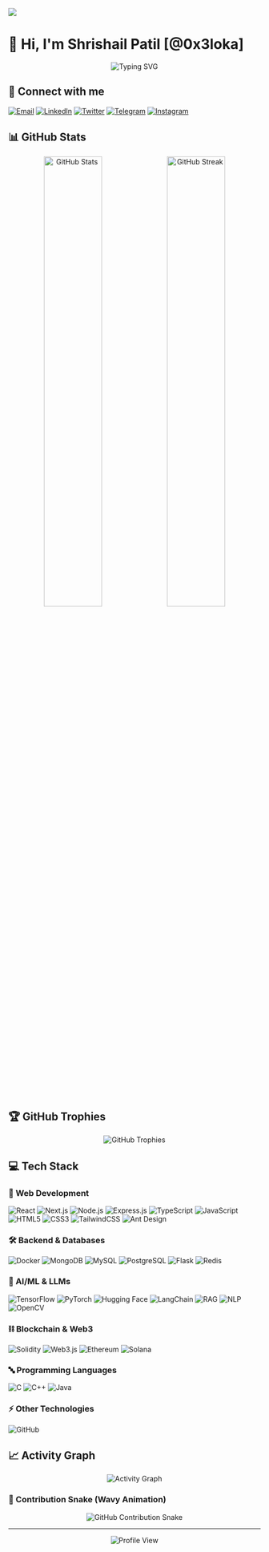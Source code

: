 ![](https://komarev.com/ghpvc/?username=shrishail356&label=PROFILE+VIEWS)





# 👋 Hi, I'm Shrishail Patil [@0x3loka]

<div align="center">
  <img src="https://readme-typing-svg.demolab.com?font=JetBrains+Mono&pause=1000&color=F75C2F&center=true&vCenter=true&width=500&lines=Full+Stack+Developer;Blockchain+Developer;AI+and+ML+Enthusiast;Open+Source+Contributor;" alt="Typing SVG" />

</div>

## 🔗 Connect with me

[![Email](https://img.shields.io/badge/Email-FF5733?style=for-the-badge&logo=gmail&logoColor=white)](mailto:shrishailpatil1555@gmail.com)
[![LinkedIn](https://img.shields.io/badge/LinkedIn-0A66C2?style=for-the-badge&logo=linkedin&logoColor=white)](https://www.linkedin.com/in/shrishail356/)
[![Twitter](https://img.shields.io/badge/Twitter-1D9BF0?style=for-the-badge&logo=x&logoColor=white)](https://x.com/Shrishail_io)
[![Telegram](https://img.shields.io/badge/Telegram-0088CC?style=for-the-badge&logo=telegram&logoColor=white)](https://t.me/Shrishail_io)
[![Instagram](https://img.shields.io/badge/Instagram-DC2743?style=for-the-badge&logo=instagram&logoColor=white)](https://www.instagram.com/0x3loka/)


## 📊 GitHub Stats

<div align="center">
  <img src="https://github-readme-stats.vercel.app/api?username=shrishail356&show_icons=true&theme=tokyonight&hide_border=true&border_radius=10&bg_color=0d1117&count_private=true" alt="GitHub Stats" width="48%" />
  <img src="https://github-readme-streak-stats.herokuapp.com/?user=shrishail356&theme=tokyonight&hide_border=true&border_radius=10&background=0d1117" alt="GitHub Streak" width="48%" />
</div>



## 🏆 GitHub Trophies

<div align="center">
  <img src="https://github-profile-trophy.vercel.app/?username=shrishail356&theme=darkhub&no-frame=true&row=1" alt="GitHub Trophies" />
</div>

## 💻 Tech Stack

### **🚀 Web Development**
![React](https://img.shields.io/badge/React-20232A?style=for-the-badge&logo=react&logoColor=61DAFB)
![Next.js](https://img.shields.io/badge/Next.js-000000?style=for-the-badge&logo=next.js&logoColor=white)
![Node.js](https://img.shields.io/badge/Node.js-43853D?style=for-the-badge&logo=node.js&logoColor=white)
![Express.js](https://img.shields.io/badge/Express.js-404D59?style=for-the-badge&logo=express&logoColor=white)
![TypeScript](https://img.shields.io/badge/TypeScript-3178C6?style=for-the-badge&logo=typescript&logoColor=white)
![JavaScript](https://img.shields.io/badge/JavaScript-F7DF1E?style=for-the-badge&logo=javascript&logoColor=black)
![HTML5](https://img.shields.io/badge/HTML5-E34F26?style=for-the-badge&logo=html5&logoColor=white)
![CSS3](https://img.shields.io/badge/CSS3-1572B6?style=for-the-badge&logo=css3&logoColor=white)
![TailwindCSS](https://img.shields.io/badge/Tailwind_CSS-38B2AC?style=for-the-badge&logo=tailwind-css&logoColor=white)
![Ant Design](https://img.shields.io/badge/Ant_Design-0170FE?style=for-the-badge&logo=ant-design&logoColor=white)

### **🛠 Backend & Databases**
![Docker](https://img.shields.io/badge/Docker-2496ED?style=for-the-badge&logo=docker&logoColor=white)
![MongoDB](https://img.shields.io/badge/MongoDB-4EA94B?style=for-the-badge&logo=mongodb&logoColor=white)
![MySQL](https://img.shields.io/badge/MySQL-4479A1?style=for-the-badge&logo=mysql&logoColor=white)
![PostgreSQL](https://img.shields.io/badge/PostgreSQL-336791?style=for-the-badge&logo=postgresql&logoColor=white)
![Flask](https://img.shields.io/badge/Flask-000000?style=for-the-badge&logo=flask&logoColor=white)
![Redis](https://img.shields.io/badge/Redis-DC382D?style=for-the-badge&logo=redis&logoColor=white)

### **🤖 AI/ML & LLMs**
![TensorFlow](https://img.shields.io/badge/TensorFlow-FF6F00?style=for-the-badge&logo=tensorflow&logoColor=white)
![PyTorch](https://img.shields.io/badge/PyTorch-EE4C2C?style=for-the-badge&logo=pytorch&logoColor=white)
![Hugging Face](https://img.shields.io/badge/Hugging_Face-FCC624?style=for-the-badge&logo=huggingface&logoColor=black)
![LangChain](https://img.shields.io/badge/LangChain-FFB703?style=for-the-badge&logo=langchain&logoColor=black)
![RAG](https://img.shields.io/badge/RAG-7843E6?style=for-the-badge&logo=openai&logoColor=white)
![NLP](https://img.shields.io/badge/NLP-1E90FF?style=for-the-badge&logo=spacy&logoColor=white)
![OpenCV](https://img.shields.io/badge/OpenCV-5C3EE8?style=for-the-badge&logo=opencv&logoColor=white)

### **⛓️ Blockchain & Web3**
![Solidity](https://img.shields.io/badge/Solidity-363636?style=for-the-badge&logo=solidity&logoColor=white)
![Web3.js](https://img.shields.io/badge/Web3.js-F16822?style=for-the-badge&logo=web3.js&logoColor=white)
![Ethereum](https://img.shields.io/badge/Ethereum-3C3C3D?style=for-the-badge&logo=ethereum&logoColor=white)
![Solana](https://img.shields.io/badge/Solana-9945FF?style=for-the-badge&logo=solana&logoColor=white)

### **🔤 Programming Languages**
![C](https://img.shields.io/badge/C-00599C?style=for-the-badge&logo=c&logoColor=white)
![C++](https://img.shields.io/badge/C++-00599C?style=for-the-badge&logo=c%2B%2B&logoColor=white)
![Java](https://img.shields.io/badge/Java-007396?style=for-the-badge&logo=java&logoColor=white)

### **⚡ Other Technologies**
![GitHub](https://img.shields.io/badge/GitHub-181717?style=for-the-badge&logo=github&logoColor=white)



## 📈 Activity Graph

<div align="center">
  <img src="https://github-readme-activity-graph.vercel.app/graph?username=shrishail356&theme=tokyo-night" alt="Activity Graph" />
</div>

### 🐍 Contribution Snake (Wavy Animation)

<div align="center">
  <img src="https://raw.githubusercontent.com/shrishail356/shrishail356/output/github-snake.svg" alt="GitHub Contribution Snake" />
</div>

---

<div align="center">
  <img src="https://komarev.com/ghpvc/?username=shrishail356&color=blueviolet" alt="Profile View" />
</div>


